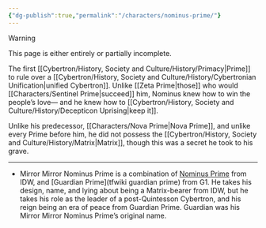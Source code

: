 ```yaml
---
{"dg-publish":true,"permalink":"/characters/nominus-prime/"}
---
```

  
>[!warning] 
>This page is either entirely or partially incomplete. 

The first [[Cybertron/History, Society and Culture/History/Primacy\|Prime]] to rule over a [[Cybertron/History, Society and Culture/History/Cybertronian Unification\|unified Cybertron]]. Unlike [[Zeta Prime\|those]] who would [[Characters/Sentinel Prime\|succeed]] him, Nominus knew how to win the people’s love— and he knew how to [[Cybertron/History, Society and Culture/History/Decepticon Uprising\|keep it]]. 

Unlike his predecessor, [[Characters/Nova Prime\|Nova Prime]], and unlike every Prime before him, he did not possess the [[Cybertron/History, Society and Culture/History/Matrix\|Matrix]], though this was a secret he took to his grave.  

---
- Mirror Mirror Nominus Prime is a combination of [Nominus Prime](https://tfwiki.net/wiki/Nominus_Prime) from IDW, and [Guardian Prime](tfwiki guardian prime) from G1. He takes his design, name, and lying about being a Matrix-bearer from IDW, but he takes his role as the leader of a post-Quintesson Cybertron, and his reign being an era of peace from Guardian Prime. Guardian was his Mirror Mirror Nominus Prime’s original name. 